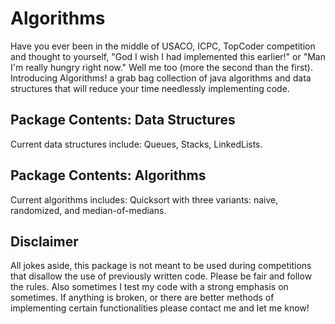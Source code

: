 Algorithms
==========
Have you ever been in the middle of USACO, ICPC, TopCoder competition and thought to yourself, "God I wish I had 
implemented this earlier!" or "Man I'm really hungry right now." Well me too (more the second than the first). 
Introducing Algorithms! a grab bag collection of java algorithms and data structures that will reduce your
time needlessly implementing code.


Package Contents: Data Structures
---------------------------------
Current data structures include: Queues, Stacks, LinkedLists.


Package Contents: Algorithms
----------------------------
Current algorithms includes: Quicksort with three variants: naive, randomized, and median-of-medians.


Disclaimer
----------
All jokes aside, this package is not meant to be used during competitions that disallow the use of previously written 
code. Please be fair and follow the rules. Also sometimes I test my code with a strong emphasis on sometimes. If 
anything is broken, or there are better methods of implementing certain functionalities please contact me and let me 
know! 